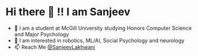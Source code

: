 

<!--
**SanjeevLakhwani/SanjeevLakhwani** is a ✨ _special_ ✨ repository because its `README.md` (this file) appears on your GitHub profile.

Here are some ideas to get you started:

- 🔭 I’m currently working on ...
- 🌱 I’m currently learning ...
- 👯 I’m looking to collaborate on ...
- 🤔 I’m looking for help with ...
- 💬 Ask me about ...
- 📫 How to reach me: ...
- 😄 Pronouns: ...
- ⚡ Fun fact: ...
-->


# Hi there 👋 !! I am Sanjeev
- 🔭 I am a student at McGill University studying Honors Computer Science and Major Psychology
- 🌱 I am interested in robotics, ML/AI, Social Psychology and neurology
- 📫 Reach Me [@SanjeevLakhwani](https://www.linkedin.com/in/sanjeevlakhwani/)
